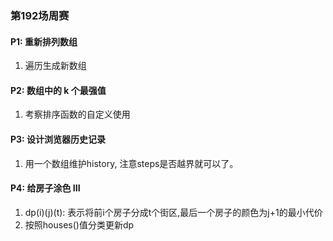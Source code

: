### 第192场周赛

#### P1: 重新排列数组
1. 遍历生成新数组

#### P2: 数组中的 k 个最强值
1. 考察排序函数的自定义使用

#### P3: 设计浏览器历史记录
1. 用一个数组维护history, 注意steps是否越界就可以了。

#### P4: 给房子涂色 III
1. dp(i)(j)(t): 表示将前i个房子分成t个街区,最后一个房子的颜色为j+1的最小代价
2. 按照houses()值分类更新dp
